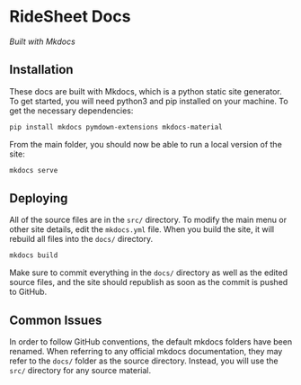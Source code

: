 # RideSheet Docs

*Built with Mkdocs*

## Installation

These docs are built with Mkdocs, which is a python static site generator. To get started, you will need python3 and pip installed on your machine. To get the necessary dependencies:

```bash
pip install mkdocs pymdown-extensions mkdocs-material
```

From the main folder, you should now be able to run a local version of the site:

```bash
mkdocs serve
```

## Deploying

All of the source files are in the `src/` directory. To modify the main menu or other site details, edit the `mkdocs.yml` file. When you build the site, it will rebuild all files into the `docs/` directory.

```bash
mkdocs build
```

Make sure to commit everything in the `docs/` directory as well as the edited source files, and the site should republish as soon as the commit is pushed to GitHub.

## Common Issues

In order to follow GitHub conventions, the default mkdocs folders have been renamed. When referring to any official mkdocs documentation, they may refer to the `docs/` folder as the source directory. Instead, you will use the `src/` directory for any source material.

